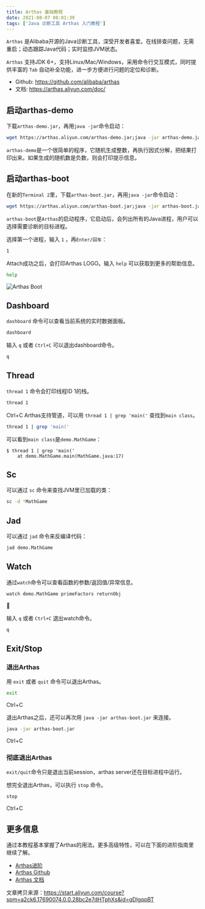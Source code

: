 ```yaml
---
title: Arthas 基础教程
date: 2021-08-07 08:01:39
tags: ['Java 诊断工具 Arthas 入门教程']
---
```


`Arthas` 是Alibaba开源的Java诊断工具，深受开发者喜爱。在线排查问题，无需重启；动态跟踪Java代码；实时监控JVM状态。

`Arthas` 支持JDK 6+，支持Linux/Mac/Windows，采用命令行交互模式，同时提供丰富的 `Tab` 自动补全功能，进一步方便进行问题的定位和诊断。

- Github: https://github.com/alibaba/arthas
- 文档: https://arthas.aliyun.com/doc/

## 启动arthas-demo

下载`arthas-demo.jar`，再用`java -jar`命令启动：

```bash
wget https://arthas.aliyun.com/arthas-demo.jar;java -jar arthas-demo.jar
```

`arthas-demo`是一个很简单的程序，它随机生成整数，再执行因式分解，把结果打印出来。如果生成的随机数是负数，则会打印提示信息。

## 启动arthas-boot

在新的`Terminal 2`里，下载`arthas-boot.jar`，再用`java -jar`命令启动：

```bash
wget https://arthas.aliyun.com/arthas-boot.jar;java -jar arthas-boot.jar
```

`arthas-boot`是`Arthas`的启动程序，它启动后，会列出所有的Java进程，用户可以选择需要诊断的目标进程。

选择第一个进程，输入 `1` ，再`Enter/回车`：

```bash
1
```

Attach成功之后，会打印Arthas LOGO。输入 `help` 可以获取到更多的帮助信息。

```bash
help
```

![Arthas Boot](O1CN01HzatXZ1RgccrlT90M_!!6000000002141-2-tps-529-244.png)

## Dashboard

`dashboard` 命令可以查看当前系统的实时数据面板。

```bash
dashboard
```

输入 `q` 或者 `Ctrl+C` 可以退出dashboard命令。

```bash
q
```

## Thread

`thread 1` 命令会打印线程ID 1的栈。

```bash
thread 1
```

Ctrl+C Arthas支持管道，可以用 `thread 1 | grep 'main('` 查找到`main class`。

```bash
thread 1 | grep 'main('
```

可以看到`main class`是`demo.MathGame`：

```
$ thread 1 | grep 'main('
    at demo.MathGame.main(MathGame.java:17)
```

## Sc

可以通过 `sc` 命令来查找JVM里已加载的类：

```bash
sc -d *MathGame
```

## Jad

可以通过 `jad` 命令来反编译代码：

```bash
jad demo.MathGame
```

## Watch

通过`watch`命令可以查看函数的参数/返回值/异常信息。

```bash
watch demo.MathGame primeFactors returnObj
```



输入 `q` 或者 `Ctrl+C` 退出watch命令。

```bash
q
```

## Exit/Stop

### 退出Arthas

用 `exit` 或者 `quit` 命令可以退出Arthas。

```bash
exit
```

Ctrl+C

退出Arthas之后，还可以再次用 `java -jar arthas-boot.jar` 来连接。

```bash
java -jar arthas-boot.jar
```

Ctrl+C

### 彻底退出Arthas

`exit/quit`命令只是退出当前session，arthas server还在目标进程中运行。

想完全退出Arthas，可以执行 `stop` 命令。

```bash
stop
```

Ctrl+C

## 更多信息

通过本教程基本掌握了Arthas的用法。更多高级特性，可以在下面的进阶指南里继续了解。

- [Arthas进阶](https://arthas.aliyun.com/doc/arthas-tutorials.html?language=cn&id=arthas-advanced)
- [Arthas Github](https://github.com/alibaba/arthas)
- [Arthas 文档](https://arthas.aliyun.com/doc/)

文章拷贝来源：https://start.aliyun.com/course?spm=a2ck6.17690074.0.0.28bc2e7dHTphXs&id=qDlgqpBT